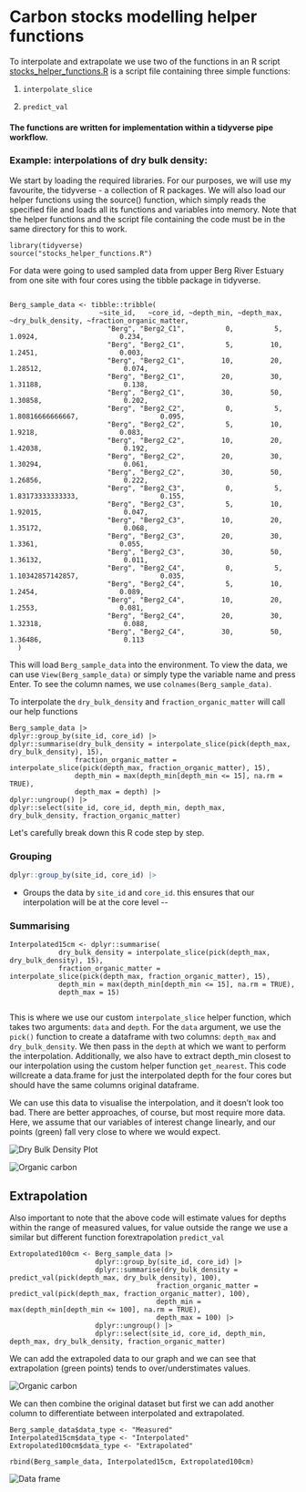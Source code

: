 # Carbon stocks modelling helper functions

To interpolate and extrapolate we use two of the functions in an R script [stocks_helper_functions.R](stocks_helper_functions.R) is a script file containing three simple functions:

1. `interpolate_slice`

1. `predict_val`

#### The functions are written for implementation within a tidyverse pipe workflow.

### Example: interpolations of dry bulk density:

We start by loading the required libraries. For our purposes, we will use my favourite, the tidyverse - a collection of R packages. We will also load our helper functions using the source() function, which simply reads the specified file and loads all its functions and variables into memory. Note that the helper functions and the script file containing the code must be in the same directory for this to work.


```
library(tidyverse)
source("stocks_helper_functions.R")

```

For data were going to used sampled data from upper Berg River Estuary from one site with four cores using the tibble package in tidyverse.

```

Berg_sample_data <- tibble::tribble(
                      ~site_id,   ~core_id, ~depth_min, ~depth_max, ~dry_bulk_density, ~fraction_organic_matter,
                        "Berg", "Berg2_C1",          0,          5,            1.0924,                    0.234,
                        "Berg", "Berg2_C1",          5,         10,            1.2451,                    0.003,
                        "Berg", "Berg2_C1",         10,         20,           1.28512,                    0.074,
                        "Berg", "Berg2_C1",         20,         30,           1.31188,                    0.138,
                        "Berg", "Berg2_C1",         30,         50,           1.30858,                    0.202,
                        "Berg", "Berg2_C2",          0,          5,  1.80816666666667,                    0.095,
                        "Berg", "Berg2_C2",          5,         10,            1.9218,                    0.083,
                        "Berg", "Berg2_C2",         10,         20,           1.42038,                    0.192,
                        "Berg", "Berg2_C2",         20,         30,           1.30294,                    0.061,
                        "Berg", "Berg2_C2",         30,         50,           1.26856,                    0.222,
                        "Berg", "Berg2_C3",          0,          5,  1.83173333333333,                    0.155,
                        "Berg", "Berg2_C3",          5,         10,           1.92015,                    0.047,
                        "Berg", "Berg2_C3",         10,         20,           1.35172,                    0.068,
                        "Berg", "Berg2_C3",         20,         30,            1.3361,                    0.055,
                        "Berg", "Berg2_C3",         30,         50,           1.36132,                    0.011,
                        "Berg", "Berg2_C4",          0,          5,  1.10342857142857,                    0.035,
                        "Berg", "Berg2_C4",          5,         10,            1.2454,                    0.089,
                        "Berg", "Berg2_C4",         10,         20,            1.2553,                    0.081,
                        "Berg", "Berg2_C4",         20,         30,           1.32318,                    0.088,
                        "Berg", "Berg2_C4",         30,         50,           1.36486,                    0.113
  )

```

This will load `Berg_sample_data` into the environment. To view the data, we can use `View(Berg_sample_data)` or simply type the variable name and press Enter.
To see the column names, we use `colnames(Berg_sample_data)`.

To interpolate the `dry_bulk_density` and `fraction_organic_matter` will call our help functions

```
Berg_sample_data |>
dplyr::group_by(site_id, core_id) |>
dplyr::summarise(dry_bulk_density = interpolate_slice(pick(depth_max, dry_bulk_density), 15),
                fraction_organic_matter = interpolate_slice(pick(depth_max, fraction_organic_matter), 15), 
                depth_min = max(depth_min[depth_min <= 15], na.rm = TRUE), 
                depth_max = depth) |>
dplyr::ungroup() |>
dplyr::select(site_id, core_id, depth_min, depth_max, dry_bulk_density, fraction_organic_matter)

```

Let's carefully break down this R code step by step. 

### Grouping

```r
dplyr::group_by(site_id, core_id) |>
```

* Groups the data by `site_id` and `core_id`. this ensures that our interpolation will be at the core level
--

###  Summarising

```
Interpolated15cm <- dplyr::summarise(
		    dry_bulk_density = interpolate_slice(pick(depth_max, dry_bulk_density), 15),
		    fraction_organic_matter = interpolate_slice(pick(depth_max, fraction_organic_matter), 15), 
		    depth_min = max(depth_min[depth_min <= 15], na.rm = TRUE),
		    depth_max = 15)
      
```

This is where we use our custom `interpolate_slice` helper function, which takes two arguments: `data` and `depth`. For the `data` argument, we use the `pick()` function to create a dataframe with two columns: `depth_max` and `dry_bulk_density`. We then pass in the `depth` at which we want to perform the interpolation. Additionally, we also have to extract depth_min closest to our interpolation using the custom helper function ``get_nearest``. This code willcreate a data.frame for just the interpolated depth for the four cores but should have the same columns original dataframe.

We can use this data to visualise the interpolation, and it doesn’t look too bad. There are better approaches, of course, but most require more data. Here, we assume that our variables of interest change linearly, and our points (green) fall very close to where we would expect.  

![Dry Bulk Density Plot](../plots/dry_bulk_density_interpolation.png)

![Organic carbon](../plots/fraction_organic_matter_interpolation.png)

## Extrapolation

Also important to note that the above code will estimate values for depths within the range of measured values, for value outside the range we use a similar but different function forextrapolation `predict_val`


```
Extropolated100cm <- Berg_sample_data |>
                     dplyr::group_by(site_id, core_id) |>
                     dplyr::summarise(dry_bulk_density = predict_val(pick(depth_max, dry_bulk_density), 100),
                                    fraction_organic_matter = predict_val(pick(depth_max, fraction_organic_matter), 100), 
                                    depth_min = max(depth_min[depth_min <= 100], na.rm = TRUE),
                                    depth_max = 100) |>
                     dplyr::ungroup() |>
                     dplyr::select(site_id, core_id, depth_min, depth_max, dry_bulk_density, fraction_organic_matter)

```
We can add the extrapoled data to our graph and we can see that extrapolation (green points)  tends to over/understimates values.

![Organic carbon](../plots/fraction_organic_matter100.png)


We can then combine the original dataset but first we can add another column to differentiate between interpolated and extrapolated.

```
Berg_sample_data$data_type <- "Measured"
Interpolated15cm$data_type <- "Interpolated"
Extropolated100cm$data_type <- "Extrapolated"

```

```
rbind(Berg_sample_data, Interpolated15cm, Extropolated100cm)

```

![Data frame](../plots/dataframe_example.png)